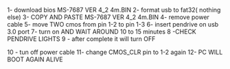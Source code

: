 1- download bios MS-7687 VER 4_2  4m.BIN
2- format usb to fat32( nothing else)
3- COPY AND PASTE MS-7687 VER 4_2  4m.BIN
4- remove power cable
5- move TWO cmos from pin 1-2 to pin 1-3
6- insert pendrive on usb 3.0 port 
7- turn on AND WAIT AROUND 10 to 15 minutes
8 -CHECK PENDRIVE LIGHTS
9 - after complete it will turn OFF


10 - tun off power cable 
11- change CMOS_CLR pin to 1-2 again 
12- PC WILL BOOT AGAIN ALIVE
